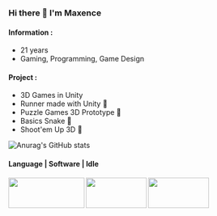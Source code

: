 ### Hi there 👋 I'm Maxence


#### Information :
* 21 years
* Gaming, Programming, Game Design

#### Project :
* 3D Games in Unity 
* Runner made with Unity 🦊
* Puzzle Games 3D Prototype 🧩
* Basics Snake 🐍
* Shoot'em Up 3D 🔫

![Anurag's GitHub stats](https://github-readme-stats.vercel.app/api?username=terlerex&show_icons=true&theme=transparent)

#### Language | Software | Idle 

<a href="url"><img src="https://wakeupandcode.com/wp-content/uploads/2019/03/C.NET_-1024x384-1.png" align="left" height="60" width="150" ></a>
<a href="url"><img src="https://cdn.vox-cdn.com/thumbor/NK45Yx_lT1FqWQxoD34F2gjTeec=/0x0:1280x720/1600x900/cdn.vox-cdn.com/uploads/chorus_image/image/31304769/unity-logo-black_1280.0.jpg" align="left" height="60" width="120" ></a>
<a href="url"><img src="https://rafaelhart.com/assets/img/logos/vscode.png" align="left" height="60" width="120" ></a>

  
<!--
**terlerex/Terlerex** is a ✨ _special_ ✨ repository because its `README.md` (this file) appears on your GitHub profile.

Here are some ideas to get you started:

- 🔭 I’m currently working on ...
- 🌱 I’m currently learning ...
- 👯 I’m looking to collaborate on ...
- 🤔 I’m looking for help with ...
- 💬 Ask me about ...
- 📫 How to reach me: ...
- 😄 Pronouns: ...
- ⚡ Fun fact: ...
-->
